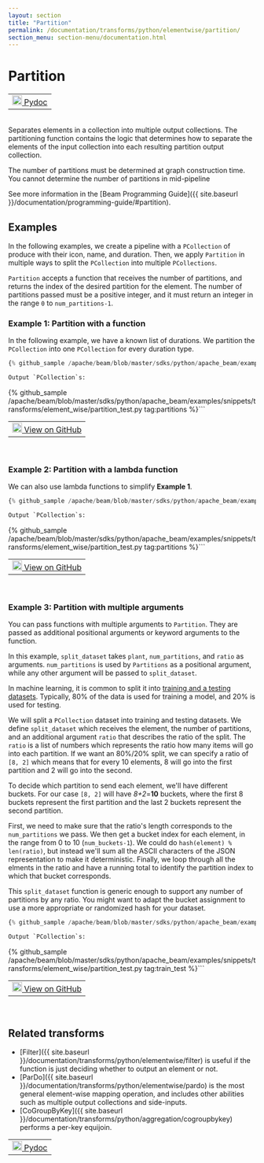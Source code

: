 ```yaml
---
layout: section
title: "Partition"
permalink: /documentation/transforms/python/elementwise/partition/
section_menu: section-menu/documentation.html
---
```

<!--
Licensed under the Apache License, Version 2.0 (the "License");
you may not use this file except in compliance with the License.
You may obtain a copy of the License at

http://www.apache.org/licenses/LICENSE-2.0

Unless required by applicable law or agreed to in writing, software
distributed under the License is distributed on an "AS IS" BASIS,
WITHOUT WARRANTIES OR CONDITIONS OF ANY KIND, either express or implied.
See the License for the specific language governing permissions and
limitations under the License.
-->

# Partition

<script type="text/javascript">
localStorage.setItem('language', 'language-py')
</script>

<table>
  <td>
    <a class="button" target="_blank"
        href="https://beam.apache.org/releases/pydoc/current/apache_beam.transforms.core.html#apache_beam.transforms.core.Partition">
      <img src="https://beam.apache.org/images/logos/sdks/python.png"
          width="20px" height="20px" alt="Pydoc" />
      Pydoc
    </a>
  </td>
</table>
<br>
Separates elements in a collection into multiple output
collections. The partitioning function contains the logic that determines how
to separate the elements of the input collection into each resulting
partition output collection.

The number of partitions must be determined at graph construction time.
You cannot determine the number of partitions in mid-pipeline

See more information in the [Beam Programming Guide]({{ site.baseurl }}/documentation/programming-guide/#partition).

## Examples

In the following examples, we create a pipeline with a `PCollection` of produce with their icon, name, and duration.
Then, we apply `Partition` in multiple ways to split the `PCollection` into multiple `PCollections`.

`Partition` accepts a function that receives the number of partitions,
and returns the index of the desired partition for the element.
The number of partitions passed must be a positive integer,
and it must return an integer in the range `0` to `num_partitions-1`.

### Example 1: Partition with a function

In the following example, we have a known list of durations.
We partition the `PCollection` into one `PCollection` for every duration type.

```py
{% github_sample /apache/beam/blob/master/sdks/python/apache_beam/examples/snippets/transforms/element_wise/partition.py tag:partition_function %}```

Output `PCollection`s:

```
{% github_sample /apache/beam/blob/master/sdks/python/apache_beam/examples/snippets/transforms/element_wise/partition_test.py tag:partitions %}```

<table>
  <td>
    <a class="button" target="_blank"
        href="https://github.com/apache/beam/blob/master/sdks/python/apache_beam/examples/snippets/transforms/element_wise/partition.py">
      <img src="https://www.tensorflow.org/images/GitHub-Mark-32px.png"
        width="20px" height="20px" alt="View on GitHub" />
      View on GitHub
    </a>
  </td>
</table>
<br>

### Example 2: Partition with a lambda function

We can also use lambda functions to simplify **Example 1**.

```py
{% github_sample /apache/beam/blob/master/sdks/python/apache_beam/examples/snippets/transforms/element_wise/partition.py tag:partition_lambda %}```

Output `PCollection`s:

```
{% github_sample /apache/beam/blob/master/sdks/python/apache_beam/examples/snippets/transforms/element_wise/partition_test.py tag:partitions %}```

<table>
  <td>
    <a class="button" target="_blank"
        href="https://github.com/apache/beam/blob/master/sdks/python/apache_beam/examples/snippets/transforms/element_wise/partition.py">
      <img src="https://www.tensorflow.org/images/GitHub-Mark-32px.png"
        width="20px" height="20px" alt="View on GitHub" />
      View on GitHub
    </a>
  </td>
</table>
<br>

### Example 3: Partition with multiple arguments

You can pass functions with multiple arguments to `Partition`.
They are passed as additional positional arguments or keyword arguments to the function.

In this example, `split_dataset` takes `plant`, `num_partitions`, and `ratio` as arguments.
`num_partitions` is used by `Partitions` as a positional argument,
while any other argument will be passed to `split_dataset`.

In machine learning, it is common to split it into
[training and a testing datasets](https://en.wikipedia.org/wiki/Training,_validation,_and_test_sets).
Typically, 80% of the data is used for training a model, and 20% is used for testing.

We will split a `PCollection` dataset into training and testing datasets.
We define `split_dataset` which receives the element, the number of partitions, and an additional argument `ratio` that describes the ratio of the split.
The `ratio` is a list of numbers which represents the ratio how many items will go into each partition.
If we want an 80%/20% split, we can specify a ratio of `[8, 2]` which means that for every 10 elements, 8 will go into the first partition and 2 will go into the second.

To decide which partition to send each element, we'll have different buckets.
For our case `[8, 2]` will have *8+2*=**10** buckets, where the first 8 buckets represent the first partition and the last 2 buckets represent the second partition.

First, we need to make sure that the ratio's length corresponds to the `num_partitions` we pass.
We then get a bucket index for each element, in the range from 0 to 10 (`num_buckets-1`).
We could do `hash(element) % len(ratio)`, but instead we'll sum all the ASCII characters of the JSON representation to make it deterministic.
Finally, we loop through all the elments in the ratio and have a running total to identify the partition index to which that bucket corresponds.

This `split_dataset` function is generic enough to support any number of partitions by any ratio.
You might want to adapt the bucket assignment to use a more appropriate or randomized hash for your dataset.

```py
{% github_sample /apache/beam/blob/master/sdks/python/apache_beam/examples/snippets/transforms/element_wise/partition.py tag:partition_multiple_arguments %}```

Output `PCollection`s:

```
{% github_sample /apache/beam/blob/master/sdks/python/apache_beam/examples/snippets/transforms/element_wise/partition_test.py tag:train_test %}```

<table>
  <td>
    <a class="button" target="_blank"
        href="https://github.com/apache/beam/blob/master/sdks/python/apache_beam/examples/snippets/transforms/element_wise/partition.py">
      <img src="https://www.tensorflow.org/images/GitHub-Mark-32px.png"
        width="20px" height="20px" alt="View on GitHub" />
      View on GitHub
    </a>
  </td>
</table>
<br>

## Related transforms

* [Filter]({{ site.baseurl }}/documentation/transforms/python/elementwise/filter) is useful if the function is just
  deciding whether to output an element or not.
* [ParDo]({{ site.baseurl }}/documentation/transforms/python/elementwise/pardo) is the most general element-wise mapping
  operation, and includes other abilities such as multiple output collections and side-inputs.
* [CoGroupByKey]({{ site.baseurl }}/documentation/transforms/python/aggregation/cogroupbykey)
performs a per-key equijoin.

<table>
  <td>
    <a class="button" target="_blank"
        href="https://beam.apache.org/releases/pydoc/current/apache_beam.transforms.core.html#apache_beam.transforms.core.Partition">
      <img src="https://beam.apache.org/images/logos/sdks/python.png"
          width="20px" height="20px" alt="Pydoc" />
      Pydoc
    </a>
  </td>
</table>
<br>
